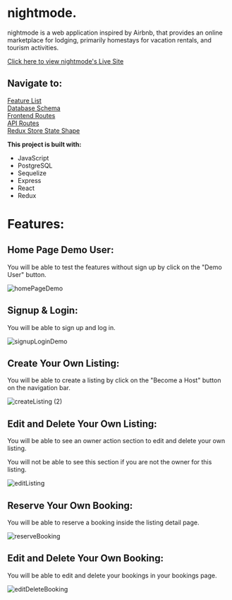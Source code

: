 # nightmode.
nightmode is a web application inspired by Airbnb, that provides an online marketplace for lodging, primarily homestays for vacation rentals, and tourism activities. 

[Click here to view nightmode's Live Site](https://abnb-clone.onrender.com/)


## Navigate to:
[Feature List](https://github.com/kenny-leong/nightmode/wiki/Feature-List)\
[Database Schema](https://github.com/kenny-leong/nightmode/wiki/Database-Schema)\
[Frontend Routes](https://github.com/kenny-leong/nightmode/wiki/Frontend-Routes)\
[API Routes](https://github.com/kenny-leong/nightmode/wiki/API-Documentation)\
[Redux Store State Shape](https://github.com/kennyleong/nightmode/wiki/Redux-State-Shape)


**This project is built with:**
* JavaScript
* PostgreSQL
* Sequelize
* Express
* React
* Redux

# Features: #


## Home Page Demo User: ##

You will be able to test the features without sign up by click on the "Demo User" button.

![homePageDemo](https://user-images.githubusercontent.com/47682357/224535845-c495c75e-37e2-4649-a753-9817eed637cb.gif)





## Signup & Login: ##

You will be able to sign up and log in.

![signupLoginDemo](https://user-images.githubusercontent.com/90532956/176979568-7f8ce50f-df46-47ba-9eba-1bc4204044f3.gif)


## Create Your Own Listing: ##

You will be able to create a listing by click on the "Become a Host" button on the navigation bar.

![createListing (2)](https://user-images.githubusercontent.com/90532956/176980425-348dc626-c470-4d68-8592-ce68f410ea3f.gif)


## Edit and Delete Your Own Listing: ##

You will be able to see an owner action section to edit and delete your own listing. 

You will not be able to see this section if you are not the owner for this listing.

![editListing](https://user-images.githubusercontent.com/90532956/176980560-3a71427d-b091-4ca6-a3f4-60ec6ff0dead.gif)

## Reserve Your Own Booking: ##

You will be able to reserve a booking inside the listing detail page.

![reserveBooking](https://user-images.githubusercontent.com/90532956/176980855-41102482-721e-465e-a479-7ef5114f44ec.gif)

## Edit and Delete Your Own Booking: ##

You will be able to edit and delete your bookings in your bookings page.

![editDeleteBooking](https://user-images.githubusercontent.com/90532956/176980927-64fe519b-34dc-49f6-816b-73d4ad76f66b.gif)
